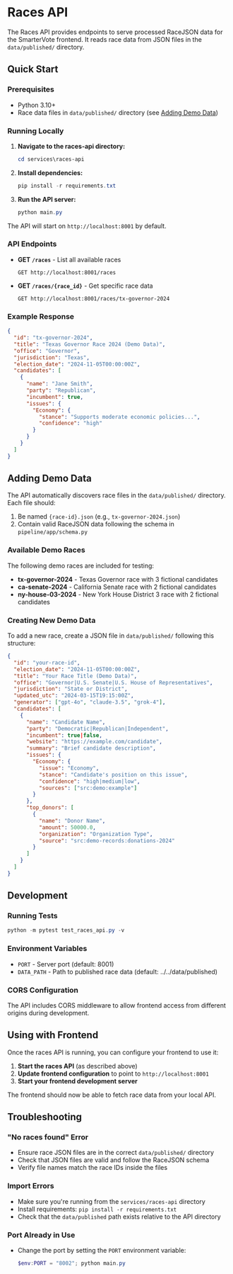 # Races API

The Races API provides endpoints to serve processed RaceJSON data for the SmarterVote frontend. It reads race data from JSON files in the `data/published/` directory.

## Quick Start

### Prerequisites
- Python 3.10+
- Race data files in `data/published/` directory (see [Adding Demo Data](#adding-demo-data))

### Running Locally

1. **Navigate to the races-api directory:**
   ```powershell
   cd services\races-api
   ```

2. **Install dependencies:**
   ```powershell
   pip install -r requirements.txt
   ```

3. **Run the API server:**
   ```powershell
   python main.py
   ```

The API will start on `http://localhost:8001` by default.

### API Endpoints

- **GET `/races`** - List all available races
  ```
  GET http://localhost:8001/races
  ```

- **GET `/races/{race_id}`** - Get specific race data
  ```
  GET http://localhost:8001/races/tx-governor-2024
  ```

### Example Response

```json
{
  "id": "tx-governor-2024",
  "title": "Texas Governor Race 2024 (Demo Data)",
  "office": "Governor",
  "jurisdiction": "Texas",
  "election_date": "2024-11-05T00:00:00Z",
  "candidates": [
    {
      "name": "Jane Smith",
      "party": "Republican",
      "incumbent": true,
      "issues": {
        "Economy": {
          "stance": "Supports moderate economic policies...",
          "confidence": "high"
        }
      }
    }
  ]
}
```

## Adding Demo Data

The API automatically discovers race files in the `data/published/` directory. Each file should:

1. Be named `{race-id}.json` (e.g., `tx-governor-2024.json`)
2. Contain valid RaceJSON data following the schema in `pipeline/app/schema.py`

### Available Demo Races

The following demo races are included for testing:

- **tx-governor-2024** - Texas Governor race with 3 fictional candidates
- **ca-senate-2024** - California Senate race with 2 fictional candidates  
- **ny-house-03-2024** - New York House District 3 race with 2 fictional candidates

### Creating New Demo Data

To add a new race, create a JSON file in `data/published/` following this structure:

```json
{
  "id": "your-race-id",
  "election_date": "2024-11-05T00:00:00Z",
  "title": "Your Race Title (Demo Data)",
  "office": "Governor|U.S. Senate|U.S. House of Representatives",
  "jurisdiction": "State or District",
  "updated_utc": "2024-03-15T19:15:00Z",
  "generator": ["gpt-4o", "claude-3.5", "grok-4"],
  "candidates": [
    {
      "name": "Candidate Name",
      "party": "Democratic|Republican|Independent",
      "incumbent": true|false,
      "website": "https://example.com/candidate",
      "summary": "Brief candidate description",
      "issues": {
        "Economy": {
          "issue": "Economy",
          "stance": "Candidate's position on this issue",
          "confidence": "high|medium|low",
          "sources": ["src:demo:example"]
        }
      },
      "top_donors": [
        {
          "name": "Donor Name",
          "amount": 50000.0,
          "organization": "Organization Type",
          "source": "src:demo-records:donations-2024"
        }
      ]
    }
  ]
}
```

## Development

### Running Tests

```powershell
python -m pytest test_races_api.py -v
```

### Environment Variables

- `PORT` - Server port (default: 8001)
- `DATA_PATH` - Path to published race data (default: ../../data/published)

### CORS Configuration

The API includes CORS middleware to allow frontend access from different origins during development.

## Using with Frontend

Once the races API is running, you can configure your frontend to use it:

1. **Start the races API** (as described above)
2. **Update frontend configuration** to point to `http://localhost:8001`
3. **Start your frontend development server**

The frontend should now be able to fetch race data from your local API.

## Troubleshooting

### "No races found" Error

- Ensure race JSON files are in the correct `data/published/` directory
- Check that JSON files are valid and follow the RaceJSON schema
- Verify file names match the race IDs inside the files

### Import Errors

- Make sure you're running from the `services/races-api` directory
- Install requirements: `pip install -r requirements.txt`
- Check that the `data/published` path exists relative to the API directory

### Port Already in Use

- Change the port by setting the `PORT` environment variable:
  ```powershell
  $env:PORT = "8002"; python main.py
  ```
